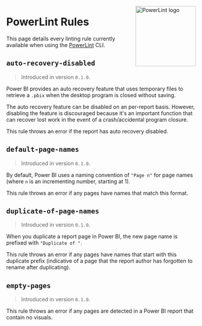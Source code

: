 <!-- markdownlint-disable -->
<img src="https://user-images.githubusercontent.com/24438483/228566525-0553987f-51c1-4297-8687-032944a6e084.png" align="right"
     alt="PowerLint logo" height="160" width="160" />
<!-- markdownlint-enable -->

# PowerLint Rules

This page details every linting rule currently available when using the
[PowerLint][PowerLint] CLI.

## `auto-recovery-disabled`

> Introduced in version `0.1.0`.

Power BI provides an auto recovery feature that uses temporary files to retrieve
a `.pbix` when the desktop program is closed without saving.

The auto recovery feature can be disabled on an per-report basis. However,
disabling the feature is discouraged because it's an important function that can
recover lost work in the event of a crash/accidental program closure.

This rule throws an error if the report has auto recovery disabled.

## `default-page-names`

> Introduced in version `0.1.0`.

By default, Power BI uses a naming convention of `"Page n"` for page names
(where `n` is an incrementing number, starting at 1).

This rule throws an error if any pages have names that match this format.

## `duplicate-of-page-names`

> Introduced in version `0.1.0`.

When you duplicate a report page in Power BI, the new page name is prefixed with
`"Duplicate of "`.

This rule throws an error if any pages have names that start with this duplicate
prefix (indicative of a page that the report author has forgotten to rename
after duplicating).

## `empty-pages`

> Introduced in version `0.1.0`.

This rule throws an error if any pages are detected in a Power BI report that
contain no visuals.

<!-- Link references -->

[PowerLint]: https://github.com/powerlint/powerlint
